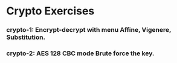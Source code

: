 # Crypto Exercises

### crypto-1: Encrypt-decrypt with menu Affine, Vigenere, Substitution.
### crypto-2: AES 128 CBC mode Brute force the key.
